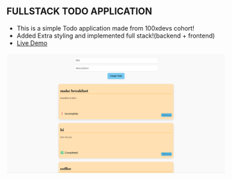 ## FULLSTACK TODO APPLICATION

- This is a simple Todo application made from 100xdevs cohort!
- Added Extra styling and implemented full stack!(backend + frontend)
- [Live Demo](https://full-stack-todo-jet-seven.vercel.app/)


<img src = "image.png">
